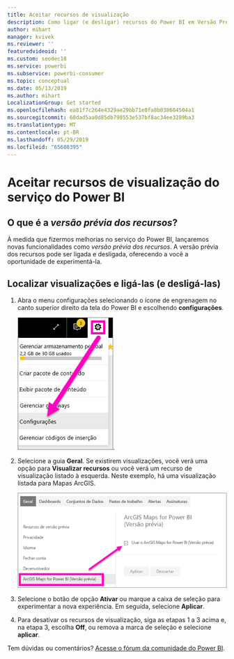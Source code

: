 ```yaml
---
title: Aceitar recursos de visualização
description: Como ligar (e desligar) recursos do Power BI em Versão Prévia.
author: mihart
manager: kvivek
ms.reviewer: ''
featuredvideoid: ''
ms.custom: seodec18
ms.service: powerbi
ms.subservice: powerbi-consumer
ms.topic: conceptual
ms.date: 05/13/2019
ms.author: mihart
LocalizationGroup: Get started
ms.openlocfilehash: ea81f7c264e4329ae29bb71e0fa8b038604504a1
ms.sourcegitcommit: 60dad5aa0d85db790553e537bf8ac34ee3289ba3
ms.translationtype: MT
ms.contentlocale: pt-BR
ms.lasthandoff: 05/29/2019
ms.locfileid: "65608395"
---
```

# <a name="opt-in-for-power-bi-service-preview-features"></a>Aceitar recursos de visualização do serviço do Power BI
## <a name="what-are-preview-features"></a>O que é a *versão prévia dos recursos*?
À medida que fizermos melhorias no serviço do Power BI, lançaremos novas funcionalidades como *versão prévia dos recursos*. A versão prévia dos recursos pode ser ligada e desligada, oferecendo a você a oportunidade de experimentá-la.


## <a name="find-previews-and-turn-them-on-and-off"></a>Localizar visualizações e ligá-las (e desligá-las)
1. Abra o menu configurações selecionando o ícone de engrenagem no canto superior direito da tela do Power BI e escolhendo **configurações**.
   
   ![Menu Configurações](./media/end-user-preview-features/power-bi-settings.png).
2. Selecione a guia **Geral**. Se existirem visualizações, você verá uma opção para **Visualizar recursos** ou você verá um recurso de visualização listado à esquerda.  Neste exemplo, há uma visualização listada para Mapas ArcGIS. 
   
   ![Guia Geral](./media/end-user-preview-features/power-bi-preview-arcgis.png)
3. Selecione o botão de opção **Ativar** ou marque a caixa de seleção para experimentar a nova experiência. Em seguida, selecione **Aplicar**.
4. Para desativar os recursos de visualização, siga as etapas 1 a 3 acima e, na etapa 3, escolha **Off**, ou remova a marca de seleção e selecione **aplicar**.


Tem dúvidas ou comentários? [Acesse o fórum da comunidade do Power BI](http://community.powerbi.com/t5/Navigation-Preview-Forum/bd-p/NavigationPreview).

